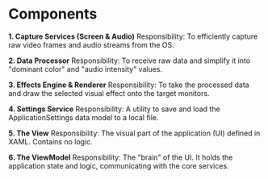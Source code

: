 # Components

**1. Capture Services (Screen & Audio)**
Responsibility: To efficiently capture raw video frames and audio streams from the OS.

**2. Data Processor**
Responsibility: To receive raw data and simplify it into "dominant color" and "audio intensity" values.

**3. Effects Engine & Renderer**
Responsibility: To take the processed data and draw the selected visual effect onto the target monitors.

**4. Settings Service**
Responsibility: A utility to save and load the ApplicationSettings data model to a local file.

**5. The View**
Responsibility: The visual part of the application (UI) defined in XAML. Contains no logic.

**6. The ViewModel**
Responsibility: The "brain" of the UI. It holds the application state and logic, communicating with the core services.
